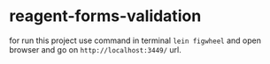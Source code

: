# reagent-forms-validation

for run this project use command in terminal `lein figwheel` and open browser and go on `http://localhost:3449/` url.
